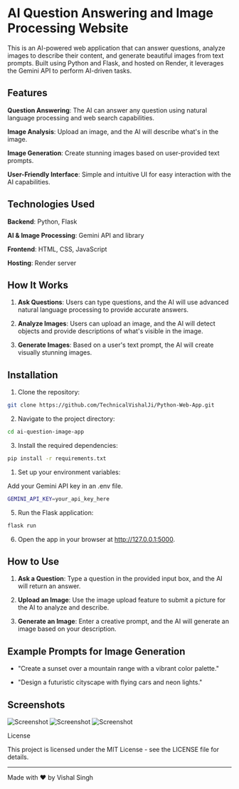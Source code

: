# AI Question Answering and Image Processing Website

This is an AI-powered web application that can answer questions, analyze images to describe their content, and generate beautiful images from text prompts. Built using Python and Flask, and hosted on Render, it leverages the Gemini API to perform AI-driven tasks.

## Features

**Question Answering**: The AI can answer any question using natural language processing and web search capabilities.

**Image Analysis**: Upload an image, and the AI will describe what's in the image.

**Image Generation**: Create stunning images based on user-provided text prompts.

**User-Friendly Interface**: Simple and intuitive UI for easy interaction with the AI capabilities.


## Technologies Used

**Backend**: Python, Flask

**AI & Image Processing**: Gemini API and library

**Frontend**: HTML, CSS, JavaScript

**Hosting**: Render server


## How It Works

1. **Ask Questions**: Users can type questions, and the AI will use advanced natural language processing to provide accurate answers.


2. **Analyze Images**: Users can upload an image, and the AI will detect objects and provide descriptions of what's visible in the image.


3. **Generate Images**: Based on a user's text prompt, the AI will create visually stunning images.



## Installation

1. Clone the repository:

```bash
git clone https://github.com/TechnicalVishalJi/Python-Web-App.git
```


2. Navigate to the project directory:

```bash
cd ai-question-image-app
```


3. Install the required dependencies:

```bash
pip install -r requirements.txt
```

1. Set up your environment variables:

Add your Gemini API key in an .env file.
```bash
GEMINI_API_KEY=your_api_key_here
```


5. Run the Flask application:

```bash
flask run
```


6. Open the app in your browser at http://127.0.0.1:5000.



## How to Use

1. **Ask a Question**: Type a question in the provided input box, and the AI will return an answer.


2. **Upload an Image**: Use the image upload feature to submit a picture for the AI to analyze and describe.


3. __Generate an Image__: Enter a creative prompt, and the AI will generate an image based on your description.



## Example Prompts for Image Generation

- "Create a sunset over a mountain range with a vibrant color palette."

- "Design a futuristic cityscape with flying cars and neon lights."


## Screenshots

![Screenshot](images/pwa1.png)
![Screenshot](images/pwa2.png)
![Screenshot](images/pwa3.png)

License

This project is licensed under the MIT License - see the LICENSE file for details.


---

Made with ❤️ by Vishal Singh

